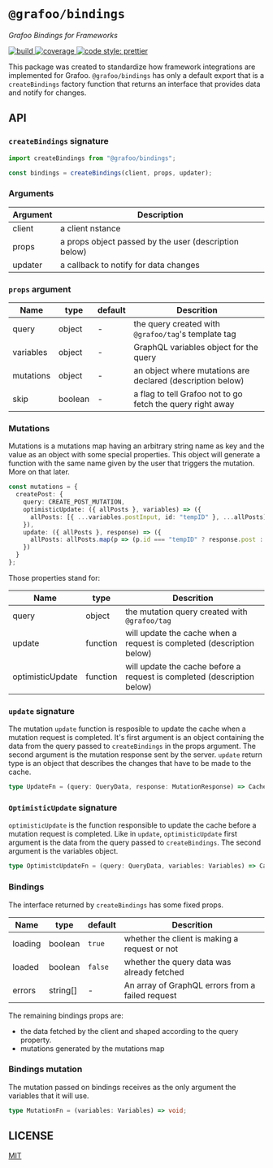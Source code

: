 # `@grafoo/bindings`

<p><i>Grafoo Bindings for Frameworks</i></p>

<p>
  <a href=https://circleci.com/gh/grafoojs/grafoo>
    <img
      src=https://img.shields.io/circleci/project/github/grafoojs/grafoo/master.svg?label=build
      alt=build
    />
  </a>
  <a href=https://codecov.io/github/grafoojs/grafoo>
    <img
      src=https://img.shields.io/codecov/c/github/grafoojs/grafoo/master.svg
      alt="coverage"
    />
  </a>
  <a href=https://github.com/grafoojs/grafoo>
    <img
      src=https://img.shields.io/badge/code_style-prettier-ff69b4.svg
      alt="code style: prettier"
    />
  </a>
</p>

This package was created to standardize how framework integrations are implemented for Grafoo. `@grafoo/bindings` has only a default export that is a `createBindings` factory function that returns an interface that provides data and notify for changes.

## API

### `createBindings` signature

```ts
import createBindings from "@grafoo/bindings";

const bindings = createBindings(client, props, updater);
```

### Arguments

| Argument | Description                                           |
| -------- | ----------------------------------------------------- |
| client   | a client nstance                                      |
| props    | a props object passed by the user (description below) |
| updater  | a callback to notify for data changes                 |

### `props` argument

| Name      | type    | default | Descrition                                                 |
| --------- | ------- | ------- | ---------------------------------------------------------- |
| query     | object  | -       | the query created with `@grafoo/tag`'s template tag        |
| variables | object  | -       | GraphQL variables object for the query                     |
| mutations | object  | -       | an object where mutations are declared (description below) |
| skip      | boolean | -       | a flag to tell Grafoo not to go fetch the query right away |

### Mutations

Mutations is a mutations map having an arbitrary string name as key and the value as an object with some special properties. This object will generate a function with the same name given by the user that triggers the mutation. More on that later.

```ts
const mutations = {
  createPost: {
    query: CREATE_POST_MUTATION,
    optimisticUpdate: ({ allPosts }, variables) => ({
      allPosts: [{ ...variables.postInput, id: "tempID" }, ...allPosts]
    }),
    update: ({ allPosts }, response) => ({
      allPosts: allPosts.map(p => (p.id === "tempID" ? response.post : p))
    })
  }
};
```

Those properties stand for:

| Name             | type     | Descrition                                                              |
| ---------------- | -------- | ----------------------------------------------------------------------- |
| query            | object   | the mutation query created with `@grafoo/tag`                           |
| update           | function | will update the cache when a request is completed (description below)   |
| optimisticUpdate | function | will update the cache before a request is completed (description below) |

### `update` signature

The mutation `update` function is resposible to update the cache when a mutation request is completed. It's first argument is an object containing the data from the query passed to `createBindings` in the props argument. The second argument is the mutation response sent by the server. `update` return type is an object that describes the changes that have to be made to the cache.

```ts
type UpdateFn = (query: QueryData, response: MutationResponse) => CacheUpdate;
```

### `OptimisticUpdate` signature

`optimisticUpdate` is the function responsible to update the cache before a mutation request is completed. Like in `update`, `optimisticUpdate` first argument is the data from the query passed to `createBindings`. The second argument is the variables object.

```ts
type OptimistcUpdateFn = (query: QueryData, variables: Variables) => CacheUpdate;
```

### Bindings

The interface returned by `createBindings` has some fixed props.

| Name    | type     | default | Descrition                                       |
| ------- | -------- | ------- | ------------------------------------------------ |
| loading | boolean  | `true`  | whether the client is making a request or not    |
| loaded  | boolean  | `false` | whether the query data was already fetched       |
| errors  | string[] | -       | An array of GraphQL errors from a failed request |

The remaining bindings props are:

- the data fetched by the client and shaped according to the query property.
- mutations generated by the mutations map

### Bindings mutation

The mutation passed on bindings receives as the only argument the variables that it will use.

```ts
type MutationFn = (variables: Variables) => void;
```

## LICENSE

[MIT](https://github.com/grafoojs/grafoo/blob/master/LICENSE)
